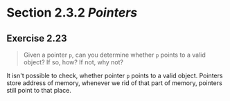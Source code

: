 # Section 2.3.2 _Pointers_

## Exercise 2.23

> Given a pointer `p`, can you determine whether `p` points to a valid object? If so, how? If not, why not?

It isn't possible to check, whether pointer `p` points to a valid object. Pointers store address of memory, whenever we rid of that part of memory, pointers still point to that place.
